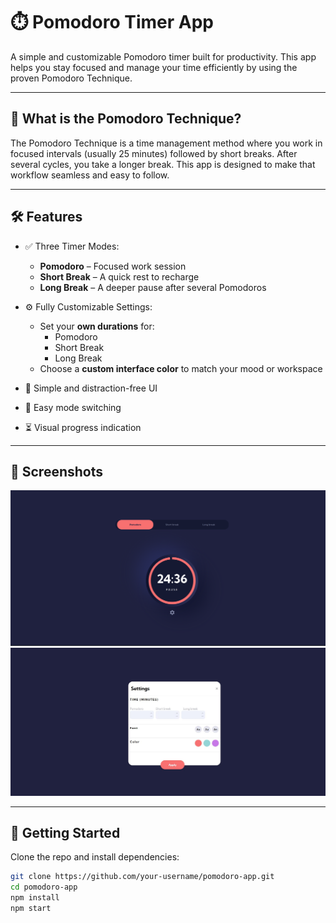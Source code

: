 # ⏱️ Pomodoro Timer App

A simple and customizable Pomodoro timer built for productivity. This app helps you stay focused and manage your time efficiently by using the proven Pomodoro Technique.

---

## 🧠 What is the Pomodoro Technique?

The Pomodoro Technique is a time management method where you work in focused intervals (usually 25 minutes) followed by short breaks. After several cycles, you take a longer break. This app is designed to make that workflow seamless and easy to follow.

---

## 🛠️ Features

- ✅ Three Timer Modes:

  - **Pomodoro** – Focused work session
  - **Short Break** – A quick rest to recharge
  - **Long Break** – A deeper pause after several Pomodoros

- ⚙️ Fully Customizable Settings:

  - Set your **own durations** for:
    - Pomodoro
    - Short Break
    - Long Break
  - Choose a **custom interface color** to match your mood or workspace

- 🧭 Simple and distraction-free UI
- 🔁 Easy mode switching
- ⏳ Visual progress indication

---

## 📸 Screenshots


![Pomodoro Timer Screenshot](public/Screenshot.jpeg)
![Settings Page Screenshot](public/Screenshotsettings.jpeg)

---

## 🚀 Getting Started

Clone the repo and install dependencies:

```bash
git clone https://github.com/your-username/pomodoro-app.git
cd pomodoro-app
npm install
npm start
```
